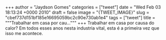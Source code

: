 
+++
author = "Jaydson Gomes"
categories = ["tweet"]
date = "Wed Feb 03 18:13:24 +0000 2010"
draft = false
image = "{TWEET_IMAGE}"
slug = "cbef737d151bf185e16695059bc2c90e730ab1e4"
tags = ["tweet"]
title = """Trabalhar em casa por cau..."""
+++
Trabalhar em casa por causa do calor? Em todos esses anos nesta industria vital, esta é a primeira vez que isso me acontece.
